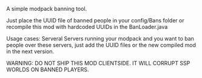 A simple modpack banning tool. 

Just place the UUID file of banned people in your config/Bans folder
or recompile this mod with hardcoded UUIDs in the BanLoader.java

Usage cases:	Serveral Servers running your modpack and you want to ban people over these servers,
				just add the UUID files or the new compiled mod in the next version.
				
WARNING: DO NOT SHIP THIS MOD CLIENTSIDE. IT WILL CORRUPT SSP WORLDS ON BANNED PLAYERS.